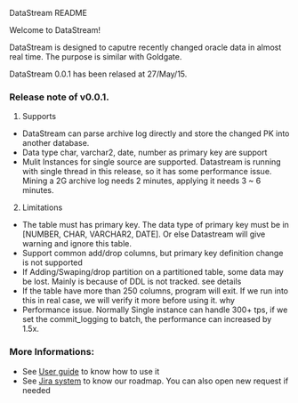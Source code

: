 DataStream README

Welcome to DataStream!

DataStream is designed to caputre recently changed oracle data in almost real time. The purpose is similar with Goldgate. 

DataStream 0.0.1 has been relased at 27/May/15.  

### Release note of v0.0.1.

1. Supports

* DataStream can parse archive log directly and store the changed PK into another database.  
* Data type char, varchar2, date, number as primary key are support
* Mulit Instances for single source are supported.  Datastream is running with single thread in this release, so it has some performance issue.  Mining a 2G archive log needs 2 minutes, applying it needs 3 ~ 6 minutes. 

2. Limitations

* The table must has primary key.  The data type of primary key must be in [NUMBER, CHAR, VARCHAR2, DATE].  Or else Datastream will give warning and ignore this table. 
* Support common add/drop columns, but primary key definition change is not supported
* If Adding/Swaping/drop partition on a partitioned table, some data may be lost.  Mainly is because of DDL is not tracked.  see details 
* If the table have more than 250 columns, program will exit. If we run into this in real case, we will verify it more before using it. why
* Performance issue. Normally Single instance can handle 300+ tps, if we set the commit_logging to batch, the performance can increased by 1.5x. 

### More Informations:
* See [User guide](https://wiki.vip.corp.ebay.com/display/mpdba/Oracle+DataStream) to know how to use it
* See [Jira system](https://jirap.corp.ebay.com/browse/DBISTREA/?selectedTab=com.atlassian.jira.jira-projects-plugin:versions-panel) to know our roadmap. You can also open new request if needed
